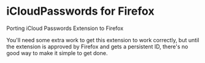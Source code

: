 # iCloudPasswords for Firefox 

Porting iCloud Passwords Extension to Firefox

You'll need some extra work to get this extension to work correctly, but until the extension is approved by Firefox and gets a persistent ID, there's no good way to make it simple to get done.
